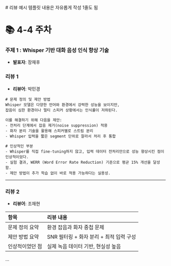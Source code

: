 \# 리뷰 예시 템플릿 내용은 자유롭게 작성 1줄도 됨

# 📚 4-4 주차

### 주제 1 : Whisper 기반 대화 음성 인식 향상 기술

- **발표자**: 장재후

### 리뷰 1
- **리뷰어**: 박민경

```
# 문제 정의 및 제안 방법
Whisper 모델은 다양한 언어와 환경에서 강력한 성능을 보이지만,  
잡음이 심한 환경이나 멀티 스피커 상황에서는 인식률이 저하된다.  

이를 해결하기 위해 다음을 제안:
- 전처리 단계에서 잡음 제거(noise suppression) 적용
- 화자 분리 기술을 활용해 스피커별로 스트림 분리
- Whisper 입력을 짧은 segment 단위로 잘라서 처리 후 통합

# 인상적인 부분
- Whisper를 직접 fine-tuning하지 않고, 입력 데이터 전처리만으로 성능 향상시킨 점이 인상적이었다.
- 실험 결과, WERR (Word Error Rate Reduction) 기준으로 평균 15% 개선을 달성함.
- 제안 방법이 추가 학습 없이 바로 적용 가능하다는 실용성.
```

---

### 리뷰 2
- **리뷰어**: 조재현

| 항목 | 리뷰 내용 |
|:---|:---|
| 문제 정의 요약 | 환경 잡음과 화자 중첩 문제 |
| 제안 방법 요약 | SNR 필터링 + 화자 분리 + 최적 입력 구성 |
| 인상적이었던 점 | 실제 녹음 데이터 기반, 현실성 높음 |


...